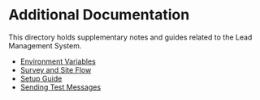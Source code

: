 # Additional Documentation

This directory holds supplementary notes and guides related to the Lead Management System.

- [Environment Variables](environment-variables.md)
- [Survey and Site Flow](survey-flow.md)
- [Setup Guide](setup-guide.md)
- [Sending Test Messages](message-testing.md)
